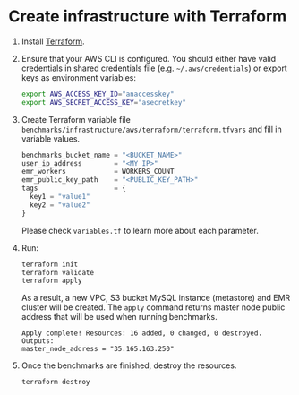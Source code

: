 # Create infrastructure with Terraform

1. Install [Terraform](https://learn.hashicorp.com/tutorials/terraform/install-cli?in=terraform/aws-get-started).
2. Ensure that your AWS CLI is configured. You should either have valid credentials in shared credentials file (e.g. `~/.aws/credentials`)
   or export keys as environment variables:
   ```bash
   export AWS_ACCESS_KEY_ID="anaccesskey"
   export AWS_SECRET_ACCESS_KEY="asecretkey"
   ```

3. Create Terraform variable file `benchmarks/infrastructure/aws/terraform/terraform.tfvars` and fill in variable values.
    ```tf
    benchmarks_bucket_name = "<BUCKET_NAME>"
    user_ip_address        = "<MY_IP>"
    emr_workers            = WORKERS_COUNT
    emr_public_key_path    = "<PUBLIC_KEY_PATH>"
    tags                   = {
      key1 = "value1"
      key2 = "value2"
    }
    ```
   Please check `variables.tf` to learn more about each parameter.

4. Run:
    ```bash
    terraform init
    terraform validate
    terraform apply
    ```
   As a result, a new VPC, S3 bucket MySQL instance (metastore) and EMR cluster will be created.
   The `apply` command returns master node public address that will be used when running benchmarks.
   ```
   Apply complete! Resources: 16 added, 0 changed, 0 destroyed.
   Outputs:
   master_node_address = "35.165.163.250"
   ```

5. Once the benchmarks are finished, destroy the resources.
    ```bash
    terraform destroy
    ```
